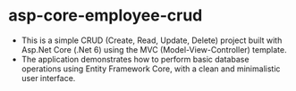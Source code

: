 # asp-core-employee-crud
* This is a simple CRUD (Create, Read, Update, Delete) project built with Asp.Net Core (.Net 6) using the MVC (Model-View-Controller) template. <br/>
* The application demonstrates how to perform basic database operations using Entity Framework Core, with a clean and minimalistic user interface.
